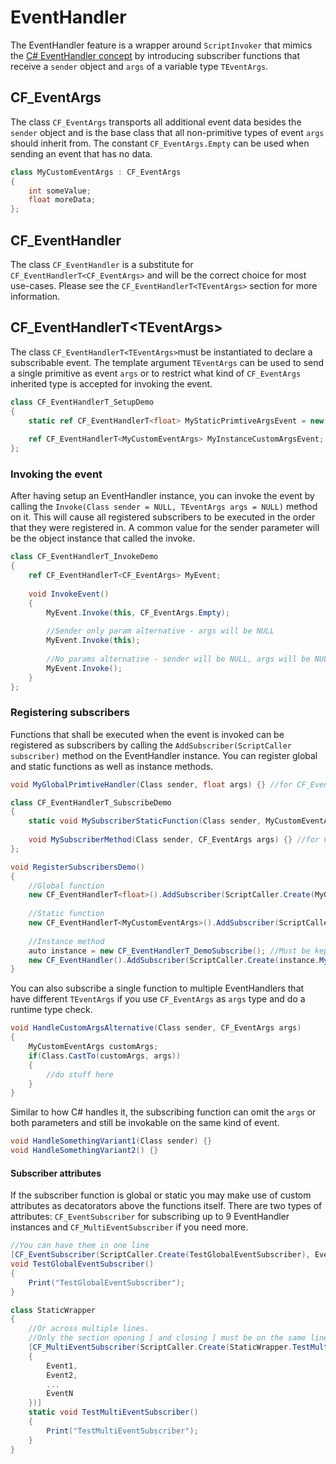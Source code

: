 # EventHandler
The EventHandler feature is a wrapper around `ScriptInvoker` that mimics the [C# EventHandler concept](https://docs.microsoft.com/en-us/dotnet/api/system.eventhandler-1) by introducing subscriber functions that receive a `sender` object and `args` of a variable type `TEventArgs`.

## CF_EventArgs
The class `CF_EventArgs` transports all additional event data besides the `sender` object and is the base class that all non-primitive types of event `args` should inherit from. The constant `CF_EventArgs.Empty` can be used when sending an event that has no data.
```csharp
class MyCustomEventArgs : CF_EventArgs
{
    int someValue;
    float moreData;
};
```

## CF_EventHandler
The class `CF_EventHandler` is a substitute for `CF_EventHandlerT<CF_EventArgs>` and will be the correct choice for most use-cases. Please see the `CF_EventHandlerT<TEventArgs>` section for more information.

## CF_EventHandlerT\<TEventArgs>
The class `CF_EventHandlerT<TEventArgs>`must be instantiated to declare a subscribable event. The template argument `TEventArgs` can be used to send a single primitive as event `args` or to restrict what kind of `CF_EventArgs` inherited type is accepted for invoking the event.
```csharp
class CF_EventHandlerT_SetupDemo
{
    static ref CF_EventHandlerT<float> MyStaticPrimtiveArgsEvent = new CF_EventHandlerT<float>();
    
    ref CF_EventHandlerT<MyCustomEventArgs> MyInstanceCustomArgsEvent;   
};
```

### Invoking the event
After having setup an EventHandler instance, you can invoke the event by calling the `Invoke(Class sender = NULL, TEventArgs args = NULL)` method on it.
This will cause all registered subscribers to be executed in the order that they were registered in.
A common value for the sender parameter will be the object instance that called the invoke.
```csharp
class CF_EventHandlerT_InvokeDemo
{
    ref CF_EventHandlerT<CF_EventArgs> MyEvent;
    
    void InvokeEvent()
    {
        MyEvent.Invoke(this, CF_EventArgs.Empty);
        
        //Sender only param alternative - args will be NULL
        MyEvent.Invoke(this);
        
        //No params alternative - sender will be NULL, args will be NULL
        MyEvent.Invoke();
    }
};
```

### Registering subscribers
Functions that shall be executed when the event is invoked can be registered as subscribers by calling the `AddSubscriber(ScriptCaller subscriber)` method on the EventHandler instance.
You can register global and static functions as well as instance methods.
```csharp
void MyGlobalPrimtiveHandler(Class sender, float args) {} //for CF_EventHandlerT<float>

class CF_EventHandlerT_SubscribeDemo
{
    static void MySubscriberStaticFunction(Class sender, MyCustomEventArgs args) {} //for CF_EventHandlerT<MyCustomEventArgs>
    
    void MySubscriberMethod(Class sender, CF_EventArgs args) {} //for CF_EventHandlerT<CF_EventArgs> aka CF_EventHandler
};

void RegisterSubscribersDemo()
{
    //Global function
    new CF_EventHandlerT<float>().AddSubscriber(ScriptCaller.Create(MyGlobalPrimtiveHandler));
    
    //Static function
    new CF_EventHandlerT<MyCustomEventArgs>().AddSubscriber(ScriptCaller.Create(CF_EventHandlerT_SubscribeDemo.MySubscriberStaticFunction));
    
    //Instance method
    auto instance = new CF_EventHandlerT_DemoSubscribe(); //Must be kept alive or the subscriber function will be invalid.
    new CF_EventHandler().AddSubscriber(ScriptCaller.Create(instance.MySubscriberMethod));
}
```
You can also subscribe a single function to multiple EventHandlers that have different `TEventArgs` if you use `CF_EventArgs` as `args` type and do a runtime type check.
```csharp
void HandleCustomArgsAlternative(Class sender, CF_EventArgs args) 
{
    MyCustomEventArgs customArgs;
    if(Class.CastTo(customArgs, args))
    {
        //do stuff here
    }
}
```
Similar to how C# handles it, the subscribing function can omit the `args` or both parameters and still be invokable on the same kind of event.
```csharp
void HandleSomethingVariant1(Class sender) {}
void HandleSomethingVariant2() {}
```
#### Subscriber attributes
If the subscriber function is global or static you may make use of custom attributes as decatorators above the functions itself.
There are two types of attributes: `CF_EventSubscriber` for subscribing up to 9 EventHandler instances and `CF_MultiEventSubscriber` if you need more.
```csharp
//You can have them in one line
[CF_EventSubscriber(ScriptCaller.Create(TestGlobalEventSubscriber), Event1, Event2)] 
void TestGlobalEventSubscriber()
{
    Print("TestGlobalEventSubscriber");
}

class StaticWrapper
{
    //Or across multiple lines.
    //Only the section opening [ and closing ] must be on the same line as the attribute opening ( and closing )
    [CF_MultiEventSubscriber(ScriptCaller.Create(StaticWrapper.TestMultiEventSubscriber), 
    {
        Event1,
        Event2,
        ...
        EventN
    })]
    static void TestMultiEventSubscriber()
    {
        Print("TestMultiEventSubscriber");
    }
}
```
